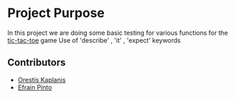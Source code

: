 
# Project Purpose 
In this project we are doing some basic testing for various functions for the[ tic-tac-toe](https://github.com/userman95/tic-tac-toe) game 
Use of 'describe' , 'it' , 'expect' keywords

## Contributors

* [Orestis Kaplanis](https://github.com/userman95)
* [Efrain Pinto](https://github.com/efrapp)
